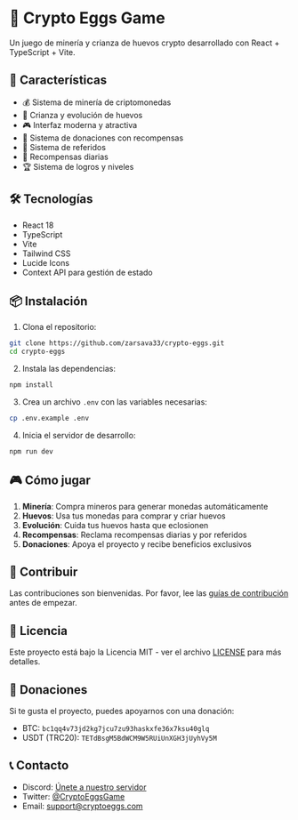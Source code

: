 # 🥚 Crypto Eggs Game

Un juego de minería y crianza de huevos crypto desarrollado con React + TypeScript + Vite.

## 🚀 Características

- 💰 Sistema de minería de criptomonedas
- 🥚 Crianza y evolución de huevos
- 🎮 Interfaz moderna y atractiva
- 💎 Sistema de donaciones con recompensas
- 👥 Sistema de referidos
- 🎁 Recompensas diarias
- 🏆 Sistema de logros y niveles

## 🛠️ Tecnologías

- React 18
- TypeScript
- Vite
- Tailwind CSS
- Lucide Icons
- Context API para gestión de estado

## 📦 Instalación

1. Clona el repositorio:
```bash
git clone https://github.com/zarsava33/crypto-eggs.git
cd crypto-eggs
```

2. Instala las dependencias:
```bash
npm install
```

3. Crea un archivo `.env` con las variables necesarias:
```bash
cp .env.example .env
```

4. Inicia el servidor de desarrollo:
```bash
npm run dev
```

## 🎮 Cómo jugar

1. **Minería**: Compra mineros para generar monedas automáticamente
2. **Huevos**: Usa tus monedas para comprar y criar huevos
3. **Evolución**: Cuida tus huevos hasta que eclosionen
4. **Recompensas**: Reclama recompensas diarias y por referidos
5. **Donaciones**: Apoya el proyecto y recibe beneficios exclusivos

## 🤝 Contribuir

Las contribuciones son bienvenidas. Por favor, lee las [guías de contribución](CONTRIBUTING.md) antes de empezar.

## 📄 Licencia

Este proyecto está bajo la Licencia MIT - ver el archivo [LICENSE](LICENSE) para más detalles.

## 💖 Donaciones

Si te gusta el proyecto, puedes apoyarnos con una donación:

- BTC: `bc1qq4v73jd2kg7jcu7zu93haskxfe36x7ksu40glq`
- USDT (TRC20): `TETdBsgM5BdWCM9W5RUiUnXGH3jUyhVy5M`

## 📞 Contacto

- Discord: [Únete a nuestro servidor](https://discord.gg/cryptoeggs)
- Twitter: [@CryptoEggsGame](https://twitter.com/CryptoEggsGame)
- Email: support@cryptoeggs.com 